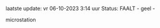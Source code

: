 laatste update: 
vr 06-10-2023  3:14   uur 
Status: FAALT - geel - 
<div class="service Y">microstation</div>
